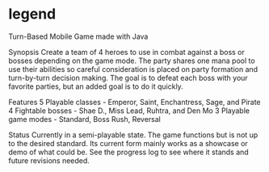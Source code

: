 # legend
Turn-Based Mobile Game made with Java

Synopsis
Create a team of 4 heroes to use in combat against a boss or bosses depending on the game mode. The party shares one mana pool to use
their abilities so careful consideration is placed on party formation and turn-by-turn decision making. The goal is to defeat each boss
with your favorite parties, but an added goal is to do it quickly.

Features
5 Playable classes - Emperor, Saint, Enchantress, Sage, and Pirate
4 Fightable bosses - Shae D., Miss Lead, Ruhtra, and Den Mo
3 Playable game modes - Standard, Boss Rush, Reversal

Status
Currently in a semi-playable state. The game functions but is not up to the 
desired standard. Its current form mainly works as a showcase or demo of what
could be. See the progress log to see where it stands and future revisions 
needed.

